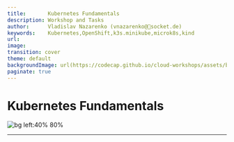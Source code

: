 ```yaml
---
title:       Kubernetes Fundamentals
description: Workshop and Tasks
author:      Vladislav Nazarenko (vnazarenko@📯socket.de)
keywords:    Kubernetes,OpenShift,k3s.minikube,microk8s,kind
url:         
image:
transition: cover
theme: default
backgroundImage: url(https://codecap.github.io/cloud-workshops/assets/background.jpg)
paginate: true
---
```


# Kubernetes Fundamentals
![bg left:40% 80%](https://upload.wikimedia.org/wikipedia/commons/3/39/Kubernetes_logo_without_workmark.svg)

---
